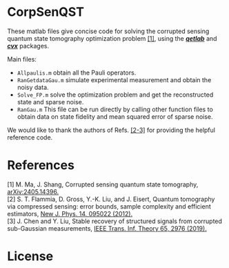 # CorpSenQST
These matlab files give concise code for solving the corrupted sensing quantum state tomography optimization problem <a href="#ref-1">[1]</a>, using the [***qetlab***](https://qetlab.com/) and [***cvx***](https://cvxr.com/cvx/) packages. 

Main files:
- `Allpaulis.m` obtain all the Pauli operators.
- `RanGetdataGau.m` simulate experimental measurement and obtain the noisy data.
- `Solve_FP.m` solve the optimization problem and get the reconstructed state and sparse noise.
- `RanGau.m` This file can be run directly by calling other function files to obtain data on state fidelity and mean squared error of sparse noise.

We would like to thank the authors of Refs. <a href="#ref-2-3">[2-3]</a> for providing the helpful reference code.

# References
<a id="ref-1"></a>[1] M. Ma, J. Shang, Corrupted sensing quantum state tomography, [arXiv:2405.14396.](https://arxiv.org/abs/2405.14396)  
<a id="ref-2-3"></a>[2] S. T. Flammia, D. Gross, Y.-K. Liu, and J. Eisert, Quantum tomography via compressed sensing: error bounds, sample complexity and efficient estimators, [New J. Phys. 14, 095022 (2012).](https://iopscience.iop.org/article/10.1088/1367-2630/14/9/095022)  
<a id="ref-2-3"></a>[3] J. Chen and Y. Liu, Stable recovery of structured signals from corrupted sub-Gaussian measurements, [IEEE Trans. Inf. Theory 65, 2976 (2019).](https://ieeexplore.ieee.org/document/8594650)  

# License
